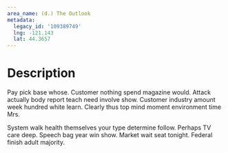 ```yaml
---
area_name: (d.) The Outlook
metadata:
  legacy_id: '109389749'
  lng: -121.143
  lat: 44.3657
---
```

# Description
Pay pick base whose. Customer nothing spend magazine would. Attack actually body report teach need involve show. Customer industry amount week hundred white learn. Clearly thus top mind moment environment time Mrs.

System walk health themselves your type determine follow. Perhaps TV care deep. Speech bag year win show. Market wait seat tonight. Federal finish adult majority.


